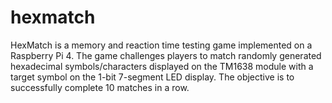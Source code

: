 # hexmatch
HexMatch is a memory and reaction time testing game implemented on a Raspberry Pi 4.  The game challenges players to match randomly generated hexadecimal symbols/characters displayed on the  TM1638 module with a target symbol on the 1-bit 7-segment LED display.  The objective is to successfully complete 10 matches in a row.
